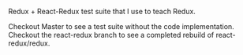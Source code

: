 Redux + React-Redux test suite that I use to teach Redux.

Checkout Master to see a test suite without the code implementation.  
Checkout the react-redux branch to see a completed rebuild of react-redux/redux. 
